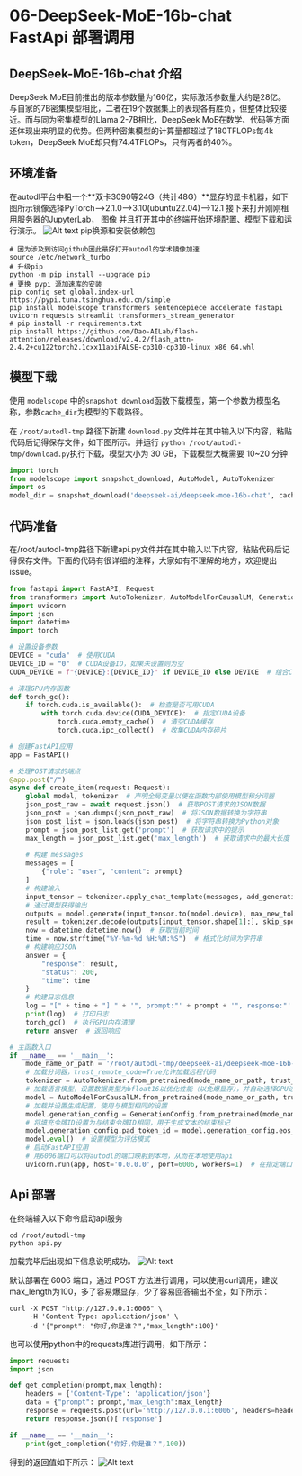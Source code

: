 # 06-DeepSeek-MoE-16b-chat FastApi 部署调用

## DeepSeek-MoE-16b-chat 介绍

DeepSeek MoE目前推出的版本参数量为160亿，实际激活参数量大约是28亿。与自家的7B密集模型相比，二者在19个数据集上的表现各有胜负，但整体比较接近。而与同为密集模型的Llama 2-7B相比，DeepSeek MoE在数学、代码等方面还体现出来明显的优势。但两种密集模型的计算量都超过了180TFLOPs每4k token，DeepSeek MoE却只有74.4TFLOPs，只有两者的40%。

## 环境准备
在autodl平台中租一个**双卡3090等24G（共计48G）**显存的显卡机器，如下图所示镜像选择PyTorch-->2.1.0-->3.10(ubuntu22.04)-->12.1
接下来打开刚刚租用服务器的JupyterLab， 图像 并且打开其中的终端开始环境配置、模型下载和运行演示。 
![Alt text](images/image-6.png)
pip换源和安装依赖包
```shell
# 因为涉及到访问github因此最好打开autodl的学术镜像加速
source /etc/network_turbo
# 升级pip
python -m pip install --upgrade pip
# 更换 pypi 源加速库的安装
pip config set global.index-url https://pypi.tuna.tsinghua.edu.cn/simple
pip install modelscope transformers sentencepiece accelerate fastapi uvicorn requests streamlit transformers_stream_generator
# pip install -r requirements.txt
pip install https://github.com/Dao-AILab/flash-attention/releases/download/v2.4.2/flash_attn-2.4.2+cu122torch2.1cxx11abiFALSE-cp310-cp310-linux_x86_64.whl
```
## 模型下载
使用 `modelscope` 中的`snapshot_download`函数下载模型，第一个参数为模型名称，参数`cache_dir`为模型的下载路径。

在 `/root/autodl-tmp` 路径下新建 `download.py` 文件并在其中输入以下内容，粘贴代码后记得保存文件，如下图所示。并运行 `python /root/autodl-tmp/download.py`执行下载，模型大小为 30 GB，下载模型大概需要 10~20 分钟

```python
import torch
from modelscope import snapshot_download, AutoModel, AutoTokenizer
import os
model_dir = snapshot_download('deepseek-ai/deepseek-moe-16b-chat', cache_dir='/root/autodl-tmp', revision='master')
```

## 代码准备 

在/root/autodl-tmp路径下新建api.py文件并在其中输入以下内容，粘贴代码后记得保存文件。下面的代码有很详细的注释，大家如有不理解的地方，欢迎提出issue。
```python
from fastapi import FastAPI, Request
from transformers import AutoTokenizer, AutoModelForCausalLM, GenerationConfig
import uvicorn
import json
import datetime
import torch

# 设置设备参数
DEVICE = "cuda"  # 使用CUDA
DEVICE_ID = "0"  # CUDA设备ID，如果未设置则为空
CUDA_DEVICE = f"{DEVICE}:{DEVICE_ID}" if DEVICE_ID else DEVICE  # 组合CUDA设备信息

# 清理GPU内存函数
def torch_gc():
    if torch.cuda.is_available():  # 检查是否可用CUDA
        with torch.cuda.device(CUDA_DEVICE):  # 指定CUDA设备
            torch.cuda.empty_cache()  # 清空CUDA缓存
            torch.cuda.ipc_collect()  # 收集CUDA内存碎片

# 创建FastAPI应用
app = FastAPI()

# 处理POST请求的端点
@app.post("/")
async def create_item(request: Request):
    global model, tokenizer  # 声明全局变量以便在函数内部使用模型和分词器
    json_post_raw = await request.json()  # 获取POST请求的JSON数据
    json_post = json.dumps(json_post_raw)  # 将JSON数据转换为字符串
    json_post_list = json.loads(json_post)  # 将字符串转换为Python对象
    prompt = json_post_list.get('prompt')  # 获取请求中的提示
    max_length = json_post_list.get('max_length')  # 获取请求中的最大长度
    
    # 构建 messages      
    messages = [
        {"role": "user", "content": prompt}
    ]
    # 构建输入     
    input_tensor = tokenizer.apply_chat_template(messages, add_generation_prompt=True, return_tensors="pt")
    # 通过模型获得输出
    outputs = model.generate(input_tensor.to(model.device), max_new_tokens=max_length)
    result = tokenizer.decode(outputs[input_tensor.shape[1]:], skip_special_tokens=True)
    now = datetime.datetime.now()  # 获取当前时间
    time = now.strftime("%Y-%m-%d %H:%M:%S")  # 格式化时间为字符串
    # 构建响应JSON
    answer = {
        "response": result,
        "status": 200,
        "time": time
    }
    # 构建日志信息
    log = "[" + time + "] " + '", prompt:"' + prompt + '", response:"' + repr(result) + '"'
    print(log)  # 打印日志
    torch_gc()  # 执行GPU内存清理
    return answer  # 返回响应

# 主函数入口
if __name__ == '__main__':
    mode_name_or_path = '/root/autodl-tmp/deepseek-ai/deepseek-moe-16b-chat'
    # 加载分词器，trust_remote_code=True允许加载远程代码
    tokenizer = AutoTokenizer.from_pretrained(mode_name_or_path, trust_remote_code=True)
    # 加载语言模型，设置数据类型为bfloat16以优化性能（以免爆显存），并自动选择GPU进行推理
    model = AutoModelForCausalLM.from_pretrained(mode_name_or_path, trust_remote_code=True,torch_dtype=torch.bfloat16,  device_map="auto")
    # 加载并设置生成配置，使用与模型相同的设置
    model.generation_config = GenerationConfig.from_pretrained(mode_name_or_path)
    # 将填充令牌ID设置为与结束令牌ID相同，用于生成文本的结束标记
    model.generation_config.pad_token_id = model.generation_config.eos_token_id
    model.eval()  # 设置模型为评估模式
    # 启动FastAPI应用
    # 用6006端口可以将autodl的端口映射到本地，从而在本地使用api
    uvicorn.run(app, host='0.0.0.0', port=6006, workers=1)  # 在指定端口和主机上启动应用
```

## Api 部署

在终端输入以下命令启动api服务
```
cd /root/autodl-tmp
python api.py
```
加载完毕后出现如下信息说明成功。
![Alt text](images/image-8.png)

默认部署在 6006 端口，通过 POST 方法进行调用，可以使用curl调用，建议max_length为100，多了容易爆显存，少了容易回答输出不全，如下所示：
```shell
curl -X POST "http://127.0.0.1:6006" \
     -H 'Content-Type: application/json' \
     -d '{"prompt": "你好,你是谁？","max_length":100}'
```
也可以使用python中的requests库进行调用，如下所示：
```python
import requests
import json

def get_completion(prompt,max_length):
    headers = {'Content-Type': 'application/json'}
    data = {"prompt": prompt,"max_length":max_length}
    response = requests.post(url='http://127.0.0.1:6006', headers=headers, data=json.dumps(data))
    return response.json()['response']

if __name__ == '__main__':
    print(get_completion("你好,你是谁？",100))
```
得到的返回值如下所示：
![Alt text](images/image-9.png)